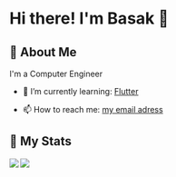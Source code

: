 # Hi there! I'm Basak 👋

## 🚀 About Me

I'm a Computer Engineer

- 🌱 I’m currently learning:
[Flutter](https://flutter.dev)

- 📫 How to reach me:
[my email adress](mailto:dev.basakk6@gmail.com)

## 🔭 My Stats

<a href="#">
  <img align="left" src="https://github-readme-stats.vercel.app/api?username=BasakK6&show_icons=true&count_private=true&theme=dark&hide_border=true" />
  
</a> 
<a href="#"><img align="left" src="http://github-readme-streak-stats.herokuapp.com?user=BasakK6&theme=dark&date_format=M%20j%5B%2C%20Y%5D&hide_border=true"></a>

<!--
**BasakK6/BasakK6** is a ✨ _special_ ✨ repository because its `README.md` (this file) appears on your GitHub profile.

Here are some ideas to get you started:

- 🔭 I’m currently working on ...
- 🌱 I’m currently learning ...
- 👯 I’m looking to collaborate on ...
- 🤔 I’m looking for help with ...
- 💬 Ask me about ...
- 📫 How to reach me: ...
- 😄 Pronouns: ...
- ⚡ Fun fact: ...
-->
